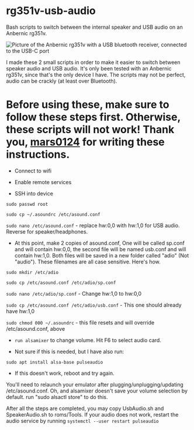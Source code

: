 # rg351v-usb-audio
Bash scripts to switch between the internal speaker and USB audio on an Anbernic rg351v. 

![Picture of the Anbernic rg351v with a USB bluetooth receiver, connected to the USB-C port](https://github.com/carloslmar/rg351v-usb-audio/assets/34244849/c51aaed5-afad-41e2-af08-95aba55634fa)

I made these 2 small scripts in order to make it easier to switch between speaker audio and USB audio. It's only been tested with an Anbernic rg351v, since that's the only device I have. The scripts may not be perfect, audio can be crackly (at least over Bluetooth). 

# Before using these, make sure to follow these steps first. Otherwise, these scripts will not work! Thank you, [mars0124](https://www.reddit.com/user/mars0124/) for writing these instructions.

- Connect to wifi

- Enable remote services

- SSH into device

`sudo passwd root`

`sudo cp ~/.asoundrc /etc/asound.conf`

`sudo nano /etc/asound.conf` -  replace hw:0,0 with hw:1,0 for USB audio. Reverse for speaker/headphones.

- At this point, make 2 copies of asound.conf, One will be called sp.conf and will contain hw:0,0, the second file will be named usb.conf and will contain hw:1,0. Both files will be saved in a new folder called "adio" (Not "audio"). These filenames are all case sensitive. Here's how.

`sudo mkdir /etc/adio`

`sudo cp /etc/asound.conf /etc/adio/sp.conf`

`sudo nano /etc/adio/sp.conf` - Change hw:1,0 to hw:0,0

`sudo cp /etc/asound.conf /etc/adio/usb.conf` - This one should already have hw:1,0

`sudo chmod 000 ~/.asoundrc` - this file resets and will override /etc/asound.conf, above

- `run alsamixer` to change volume. Hit F6 to select audio card.

- Not sure if this is needed, but I have also run:

`sudo apt install alsa-base pulseaudio`

- If this doesn't work, reboot and try again.

You'll need to relaunch your emulator after plugging/unplugging/updating /etc/asound.conf. Oh, and alsamixer doesn't save your volume selection by default. run "sudo alsactl store" to do this.

After all the steps are completed, you may copy UsbAudio.sh and SpeakerAudio.sh to roms/Tools. If your audio does not work, restart the audio service by running `systemctl --user restart pulseaudio`

